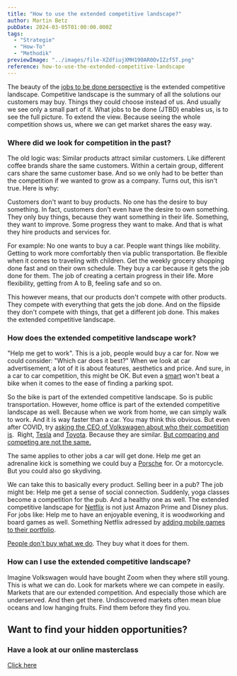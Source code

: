 ```yaml
---
title: "How to use the extended competitive landscape?"
author: Martin Betz
pubDate: 2024-03-05T01:00:00.000Z
tags:
  - "Strategie"
  - "How-To"
  - "Methodik"
previewImage: "../images/file-XZdfiujXMH190AR0OvIZzf5T.png"
reference: how-to-use-the-extended-competitive-landscape
---
```


The beauty of the [jobs to be done perspective](/en/blog/understanding-the-jobs-to-be-done-perspective/) is the extended competitive landscape. Competitive landscape is the summary of all the solutions our customers may buy. Things they could choose instead of us. And usually we see only a small part of it. What jobs to be done (JTBD) enables us, is to see the full picture. To extend the view. Because seeing the whole competition shows us, where we can get market shares the easy way.

### Where did we look for competition in the past?

The old logic was: Similar products attract similar customers. Like different coffee brands share the same customers. Within a certain group, different cars share the same customer base. And so we only had to be better than the competition if we wanted to grow as a company. Turns out, this isn't true. Here is why:

Customers don't want to buy products. No one has the desire to buy something. In fact, customers don't even have the desire to own something. They only buy things, because they want something in their life. Something, they want to improve. Some progress they want to make. And that is what they hire products and services for.

For example: No one wants to buy a car. People want things like mobility. Getting to work more comfortably then via public transportation. Be flexible when it comes to traveling with children. Get the weekly grocery shopping done fast and on their own schedule. They buy a car because it gets the job done for them. The job of creating a certain progress in their life. More flexibility, getting from A to B, feeling safe and so on.

This however means, that our products don't compete with other products. They compete with everything that gets the job done. And on the flipside they don't compete with things, that get a different job done. This makes the extended competitive landscape.

### How does the extended competitive landscape work?

"Help me get to work". This is a job, people would buy a car for. Now we could consider: "Which car does it best?" When we look at car advertisement, a lot of it is about features, aesthetics and price. And sure, in a car to car competition, this might be OK. But even a [smart](http://smart.com) won't beat a bike when it comes to the ease of finding a parking spot.

So the bike is part of the extended competitive landscape. So is public transportation. However, home office is part of the extended competitive landscape as well. Because when we work from home, we can simply walk to work. And it is way faster than a car. You may think this obvious. But even after COVID, try [asking the CEO of Volkswagen about who their competition is](https://youtu.be/8RL-oDmqnks?si=Xd0Xh24P3dbIPVOd).  Right, [Tesla](http://tesla.com) and [Toyota](http://toyota.com). Because they are similar. [But comparing and competing are not the same.](/en/blog/confusing-correlation-with-causality/)

The same applies to other jobs a car will get done. Help me get an adrenaline kick is something we could buy a [Porsche](http://porsche.com) for. Or a motorcycle. But you could also go skydiving.

We can take this to basically every product. Selling beer in a pub? The job might be: Help me get a sense of social connection. Suddenly, yoga classes become a competition for the pub. And a healthy one as well. The extended competitive landscape for [Netflix](http://netflix.com) is not just Amazon Prime and Disney plus. For jobs like: Help me to have an enjoyable evening, it is woodworking and board games as well. Something Netflix adressed by [adding mobile games to their portfolio](https://www.whats-on-netflix.com/whats-new/full-list-of-games-available-on-netflix-10-2023/).

[People don't buy what we do](https://www.youtube.com/watch?v=UedER61oUy4&ab_channel=BlueOceanUSA). They buy what it does for them.

### How can I use the extended competitive landscape?

Imagine Volkswagen would have bought Zoom when they where still young. This is what we can do. Look for markets where we can compete in easily. Markets that are our extended competition. And especially those which are underserved. And then get there. Undiscovered markets often mean blue oceans and low hanging fruits. Find them before they find you.

## Want to find your hidden opportunities?

### Have a look at our online masterclass

[Click here](/services/mastering-jobs-to-be-done-online-workshop/)
